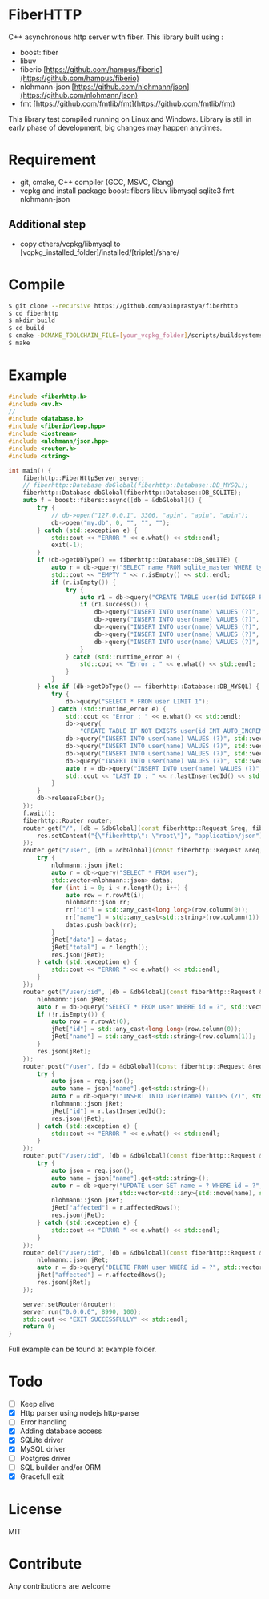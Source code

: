 # FiberHTTP

C++ asynchronous http server with fiber. This library built using :
- boost::fiber
- libuv
- fiberio [https://github.com/hampus/fiberio](https://github.com/hampus/fiberio)
- nlohmann-json [https://github.com/nlohmann/json](https://github.com/nlohmann/json)
- fmt [https://github.com/fmtlib/fmt](https://github.com/fmtlib/fmt)

This library test compiled running on Linux and Windows.
Library is still in early phase of development, big changes may happen anytimes.

# Requirement
- git, cmake, C++ compiler (GCC, MSVC, Clang)
- vcpkg and install package boost::fibers libuv libmysql sqlite3 fmt nlohmann-json

## Additional step
- copy others/vcpkg/libmysql to [vcpkg_installed_folder]/installed/[triplet]/share/

# Compile
```bash
$ git clone --recursive https://github.com/apinprastya/fiberhttp
$ cd fiberhttp
$ mkdir build
$ cd build
$ cmake -DCMAKE_TOOLCHAIN_FILE=[your_vcpkg_folder]/scripts/buildsystems/vcpkg.cmake ..
$ make
```

# Example

```cpp
#include <fiberhttp.h>
#include <uv.h>
//
#include <database.h>
#include <fiberio/loop.hpp>
#include <iostream>
#include <nlohmann/json.hpp>
#include <router.h>
#include <string>

int main() {
    fiberhttp::FiberHttpServer server;
    // fiberhttp::Database dbGlobal(fiberhttp::Database::DB_MYSQL);
    fiberhttp::Database dbGlobal(fiberhttp::Database::DB_SQLITE);
    auto f = boost::fibers::async([db = &dbGlobal]() {
        try {
            // db->open("127.0.0.1", 3306, "apin", "apin", "apin");
            db->open("my.db", 0, "", "", "");
        } catch (std::exception e) {
            std::cout << "ERROR " << e.what() << std::endl;
            exit(-1);
        }
        if (db->getDbType() == fiberhttp::Database::DB_SQLITE) {
            auto r = db->query("SELECT name FROM sqlite_master WHERE type = 'table'");
            std::cout << "EMPTY " << r.isEmpty() << std::endl;
            if (r.isEmpty()) {
                try {
                    auto r1 = db->query("CREATE TABLE user(id INTEGER PRIMARY KEY AUTOINCREMENT, name TEXT NOT NULL)");
                    if (r1.success()) {
                        db->query("INSERT INTO user(name) VALUES (?)", std::vector<std::any>{"NAMA SATU"});
                        db->query("INSERT INTO user(name) VALUES (?)", std::vector<std::any>{"NAMA DUA"});
                        db->query("INSERT INTO user(name) VALUES (?)", std::vector<std::any>{"NAMA TIGA"});
                        db->query("INSERT INTO user(name) VALUES (?)", std::vector<std::any>{"NAMA EMPAT"});
                        db->query("INSERT INTO user(name) VALUES (?)", std::vector<std::any>{"NAMA LIMA"});
                    }
                } catch (std::runtime_error e) {
                    std::cout << "Error : " << e.what() << std::endl;
                }
            }
        } else if (db->getDbType() == fiberhttp::Database::DB_MYSQL) {
            try {
                db->query("SELECT * FROM user LIMIT 1");
            } catch (std::runtime_error e) {
                std::cout << "Error : " << e.what() << std::endl;
                db->query(
                    "CREATE TABLE IF NOT EXISTS user(id INT AUTO_INCREMENT PRIMARY KEY, name VARCHAR(255) NOT NULL)");
                db->query("INSERT INTO user(name) VALUES (?)", std::vector<std::any>{"NAMA SATU"});
                db->query("INSERT INTO user(name) VALUES (?)", std::vector<std::any>{"NAMA DUA"});
                db->query("INSERT INTO user(name) VALUES (?)", std::vector<std::any>{"NAMA TIGA"});
                db->query("INSERT INTO user(name) VALUES (?)", std::vector<std::any>{"NAMA EMPAT"});
                auto r = db->query("INSERT INTO user(name) VALUES (?)", std::vector<std::any>{"NAMA LIMA"});
                std::cout << "LAST ID : " << r.lastInsertedId() << std::endl;
            }
        }
        db->releaseFiber();
    });
    f.wait();
    fiberhttp::Router router;
    router.get("/", [db = &dbGlobal](const fiberhttp::Request &req, fiberhttp::Reply &res) {
        res.setContent("{\"fiberhttp\": \"root\"}", "application/json");
    });
    router.get("/user", [db = &dbGlobal](const fiberhttp::Request &req, fiberhttp::Reply &res) {
        try {
            nlohmann::json jRet;
            auto r = db->query("SELECT * FROM user");
            std::vector<nlohmann::json> datas;
            for (int i = 0; i < r.length(); i++) {
                auto row = r.rowAt(i);
                nlohmann::json rr;
                rr["id"] = std::any_cast<long long>(row.column(0));
                rr["name"] = std::any_cast<std::string>(row.column(1));
                datas.push_back(rr);
            }
            jRet["data"] = datas;
            jRet["total"] = r.length();
            res.json(jRet);
        } catch (std::exception e) {
            std::cout << "ERROR " << e.what() << std::endl;
        }
    });
    router.get("/user/:id", [db = &dbGlobal](const fiberhttp::Request &req, fiberhttp::Reply &res) {
        nlohmann::json jRet;
        auto r = db->query("SELECT * FROM user WHERE id = ?", std::vector<std::any>{std::stoi(req.param(":id"))});
        if (!r.isEmpty()) {
            auto row = r.rowAt(0);
            jRet["id"] = std::any_cast<long long>(row.column(0));
            jRet["name"] = std::any_cast<std::string>(row.column(1));
        }
        res.json(jRet);
    });
    router.post("/user", [db = &dbGlobal](const fiberhttp::Request &req, fiberhttp::Reply &res) {
        try {
            auto json = req.json();
            auto name = json["name"].get<std::string>();
            auto r = db->query("INSERT INTO user(name) VALUES (?)", std::vector<std::any>{std::move(name)});
            nlohmann::json jRet;
            jRet["id"] = r.lastInsertedId();
            res.json(jRet);
        } catch (std::exception e) {
            std::cout << "ERROR " << e.what() << std::endl;
        }
    });
    router.put("/user/:id", [db = &dbGlobal](const fiberhttp::Request &req, fiberhttp::Reply &res) {
        try {
            auto json = req.json();
            auto name = json["name"].get<std::string>();
            auto r = db->query("UPDATE user SET name = ? WHERE id = ?",
                               std::vector<std::any>{std::move(name), std::stoi(req.param(":id"))});
            nlohmann::json jRet;
            jRet["affected"] = r.affectedRows();
            res.json(jRet);
        } catch (std::exception e) {
            std::cout << "ERROR " << e.what() << std::endl;
        }
    });
    router.del("/user/:id", [db = &dbGlobal](const fiberhttp::Request &req, fiberhttp::Reply &res) {
        nlohmann::json jRet;
        auto r = db->query("DELETE FROM user WHERE id = ?", std::vector<std::any>{std::stoi(req.param(":id"))});
        jRet["affected"] = r.affectedRows();
        res.json(jRet);
    });

    server.setRouter(&router);
    server.run("0.0.0.0", 8990, 100);
    std::cout << "EXIT SUCCESSFULLY" << std::endl;
    return 0;
}
```

Full example can be found at example folder.

# Todo
- [ ] Keep alive
- [x] Http parser using nodejs http-parse
- [ ] Error handling
- [x] Adding database access
- [x] SQLite driver
- [x] MySQL driver
- [ ] Postgres driver
- [ ] SQL builder and/or ORM
- [x] Gracefull exit

# License
MIT

# Contribute
Any contributions are welcome

